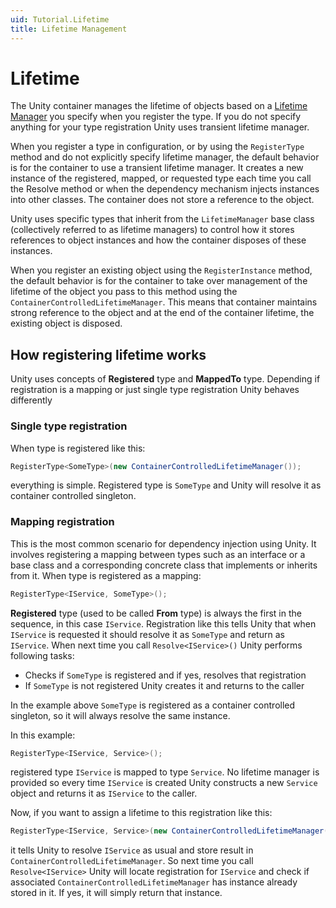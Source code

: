 ```yaml
---
uid: Tutorial.Lifetime
title: Lifetime Management
---
```


# Lifetime

The Unity container manages the lifetime of objects based on a [Lifetime Manager](xref:Unity.Lifetime) you specify when you register the type. If you do not specify anything for your type registration Unity uses transient lifetime manager.

When you register a type in configuration, or by using the ``RegisterType`` method and do not explicitly specify lifetime manager, the default behavior is for the container to use a transient lifetime manager. It creates a new instance of the registered, mapped, or requested type each time you call the Resolve method or when the dependency mechanism injects instances into other classes. The container does not store a reference to the object.

Unity uses specific types that inherit from the `LifetimeManager` base class (collectively referred to as lifetime managers) to control how it stores references to object instances and how the container disposes of these instances.

When you register an existing object using the `RegisterInstance` method, the default behavior is for the container to take over management of the lifetime of the object you pass to this method using the ``ContainerControlledLifetimeManager``. This means that container maintains strong reference to the object and at the end of the container lifetime, the existing object is disposed.

## How registering lifetime works

Unity uses concepts of **Registered** type and **MappedTo** type. Depending if registration is a mapping or just single type registration Unity behaves differently

### Single type registration

When type is registered like this:

```C#
RegisterType<SomeType>(new ContainerControlledLifetimeManager());
```

everything is simple. Registered type is ``SomeType`` and Unity will resolve it as container controlled singleton.

### Mapping registration

This is the most common scenario for dependency injection using Unity. It involves registering a mapping between types such as an interface or a base class and a corresponding concrete class that implements or inherits from it. When type is registered as a mapping:

```C#
RegisterType<IService, SomeType>();
```

**Registered** type (used to be called **From** type) is always the first in the sequence, in this case `IService`. Registration like this tells Unity that when `IService` is requested it should resolve it as ``SomeType`` and return as `IService`.
When next time you call ``Resolve<IService>()`` Unity performs following tasks:

- Checks if ``SomeType`` is registered and if yes, resolves that registration
- If ``SomeType`` is not registered Unity creates it and returns to the caller

In the example above ``SomeType`` is registered as a container controlled singleton, so it will always resolve the same instance.

In this example:

```C#
RegisterType<IService, Service>();
```

registered type `IService` is mapped to type ``Service``. No lifetime manager is provided so every time ``IService`` is created Unity constructs a new `Service` object and returns it as ``IService`` to the caller.

Now, if you want to assign a lifetime to this registration like this:

```C#
RegisterType<IService, Service>(new ContainerControlledLifetimeManager());
```

it tells Unity to resolve ``IService`` as usual and store result in ``ContainerControlledLifetimeManager``. So next time you call ``Resolve<IService>`` Unity will locate registration for ``IService`` and check if associated ``ContainerControlledLifetimeManager`` has instance already stored in it. If yes, it will simply return that instance.
